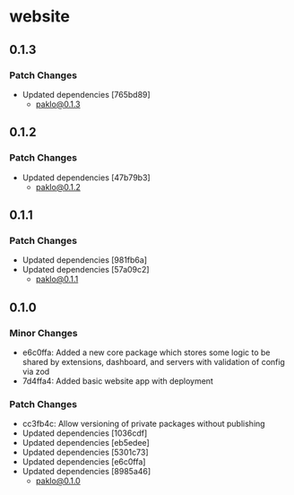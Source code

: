 # website

## 0.1.3

### Patch Changes

- Updated dependencies [765bd89]
  - paklo@0.1.3

## 0.1.2

### Patch Changes

- Updated dependencies [47b79b3]
  - paklo@0.1.2

## 0.1.1

### Patch Changes

- Updated dependencies [981fb6a]
- Updated dependencies [57a09c2]
  - paklo@0.1.1

## 0.1.0

### Minor Changes

- e6c0ffa: Added a new core package which stores some logic to be shared by extensions, dashboard, and servers with validation of config via zod
- 7d4ffa4: Added basic website app with deployment

### Patch Changes

- cc3fb4c: Allow versioning of private packages without publishing
- Updated dependencies [1036cdf]
- Updated dependencies [eb5edee]
- Updated dependencies [5301c73]
- Updated dependencies [e6c0ffa]
- Updated dependencies [8985a46]
  - paklo@0.1.0
